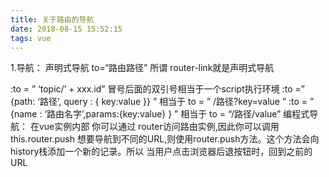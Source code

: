 ```yaml
---
title: 关于路由的导航
date: 2018-08-15 15:52:15
tags: vue
---
```

1.导航： 
声明式导航 to=“路由路径” 
所谓 router-link就是声明式导航 
<!-- more -->
:to = ” ‘topic/’ + xxx.id” 冒号后面的双引号相当于一个script执行环境 
:to =” {path: ‘路径’, query : { key:value }} ” 相当于 to = ” /路径?key=value ” 
:to = ” {name : ‘路由名字’,params:{key:value} } ” 相当于 to = “/路径/value” 
编程式导航： 
在vue实例内部 你可以通过 router访问路由实例,因此你可以调用this.router.push 
想要导航到不同的URL,则使用router.push方法。这个方法会向history栈添加一个新的记录。所以 当用户点击浏览器后退按钮时，回到之前的URL
